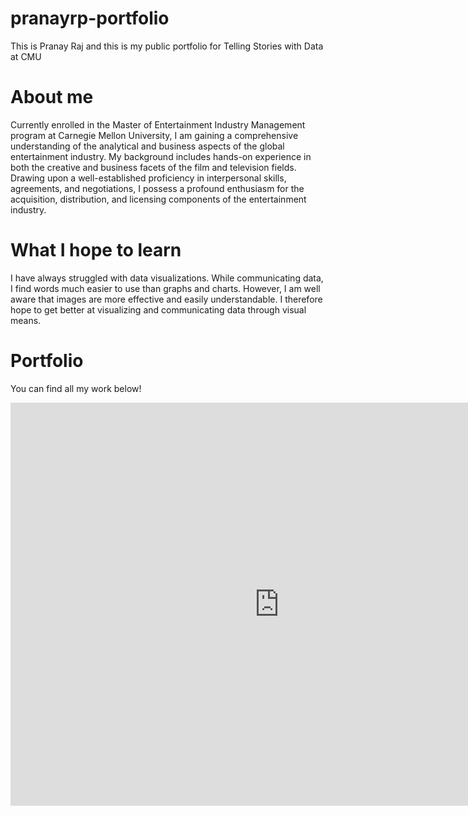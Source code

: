 # pranayrp-portfolio
This is Pranay Raj and this is my public portfolio for Telling Stories with Data at CMU

# About me
Currently enrolled in the Master of Entertainment Industry Management program at Carnegie Mellon University, I am gaining a comprehensive understanding of the analytical and business aspects of the global entertainment industry. My background includes hands-on experience in both the creative and business facets of the film and television fields. Drawing upon a well-established proficiency in interpersonal skills, agreements, and negotiations, I possess a profound enthusiasm for the acquisition, distribution, and licensing components of the entertainment industry. 

# What I hope to learn
I have always struggled with data visualizations. While communicating data, I find words much easier to use than graphs and charts. However, I am well aware that images are more effective and easily understandable. I therefore hope to get better at visualizing and communicating data through visual means.

# Portfolio
You can find all my work below!

<iframe src="https://data.oecd.org/chart/7kiJ" width="860" height="645" style="border: 0" mozallowfullscreen="true" webkitallowfullscreen="true" allowfullscreen="true"><a href="https://data.oecd.org/chart/7kiJ" target="_blank">OECD Chart: General government debt, Total, % of GDP, Annual, 2015</a></iframe>

<script type='module' src='https://prod-useast-b.online.tableau.com/javascripts/api/tableau.embedding.3.latest.min.js'></script><tableau-viz id='tableau-viz' src='https://prod-useast-b.online.tableau.com/t/pranayraj98/views/GovtDebtRatioTable2/Govt_DebtRatio-HeatMap' width='1280' height='546' hide-tabs toolbar='bottom' ></tableau-viz>

<script type='module' src='https://prod-useast-b.online.tableau.com/javascripts/api/tableau.embedding.3.latest.min.js'></script><tableau-viz id='tableau-viz' src='https://prod-useast-b.online.tableau.com/t/pranayraj98/views/GovtDebtRatio-BarChart2/Govt_DebtRatio-Boxplot' width='1280' height='546' hide-tabs toolbar='bottom' ></tableau-viz>
